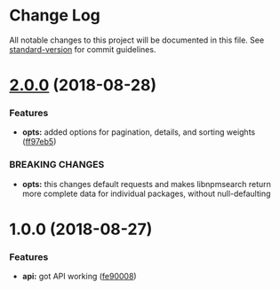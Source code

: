 # Change Log

All notable changes to this project will be documented in this file. See [standard-version](https://github.com/conventional-changelog/standard-version) for commit guidelines.

<a name="2.0.0"></a>
# [2.0.0](https://github.com/npm/libnpmsearch/compare/v1.0.0...v2.0.0) (2018-08-28)


### Features

* **opts:** added options for pagination, details, and sorting weights ([ff97eb5](https://github.com/npm/libnpmsearch/commit/ff97eb5))


### BREAKING CHANGES

* **opts:** this changes default requests and makes libnpmsearch return more complete data for individual packages, without null-defaulting



<a name="1.0.0"></a>
# 1.0.0 (2018-08-27)


### Features

* **api:** got API working ([fe90008](https://github.com/npm/libnpmsearch/commit/fe90008))
